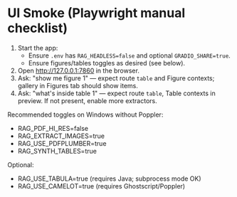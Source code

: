 # UI Smoke (Playwright manual checklist)

1. Start the app:
   - Ensure `.env` has `RAG_HEADLESS=false` and optional `GRADIO_SHARE=true`.
   - Ensure figures/tables toggles as desired (see below).
2. Open http://127.0.0.1:7860 in the browser.
3. Ask: "show me figure 1" — expect route `table` and Figure contexts; gallery in Figures tab should show items.
4. Ask: "what's inside table 1" — expect route `table`, Table contexts in preview. If not present, enable more extractors.

Recommended toggles on Windows without Poppler:
- RAG_PDF_HI_RES=false
- RAG_EXTRACT_IMAGES=true
- RAG_USE_PDFPLUMBER=true
- RAG_SYNTH_TABLES=true

Optional:
- RAG_USE_TABULA=true (requires Java; subprocess mode OK)
- RAG_USE_CAMELOT=true (requires Ghostscript/Poppler)
